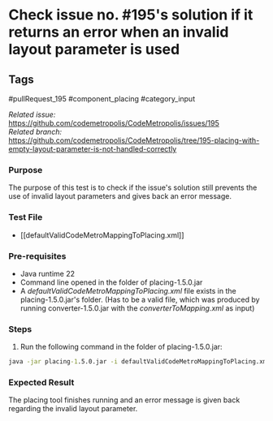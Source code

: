 # Check issue no. #195's solution if it returns an error when an invalid layout parameter is used

## Tags
#pullRequest_195 #component_placing #category_input

_Related issue:_ https://github.com/codemetropolis/CodeMetropolis/issues/195 <br>
_Related branch:_ https://github.com/codemetropolis/CodeMetropolis/tree/195-placing-with-empty-layout-parameter-is-not-handled-correctly

### Purpose
The purpose of this test is to check if the issue's solution still prevents the use of invalid layout parameters and gives back an error message.

### Test File
- [[defaultValidCodeMetroMappingToPlacing.xml]]

### Pre-requisites
- Java runtime 22
- Command line opened in the folder of placing-1.5.0.jar
- A *defaultValidCodeMetroMappingToPlacing.xml* file exists in the placing-1.5.0.jar's folder. (Has to be a valid file, which was produced by running converter-1.5.0.jar with the *converterToMapping.xml* as input)

### Steps
1.  Run the following command in the folder of placing-1.5.0.jar:
   ```cmd
   java -jar placing-1.5.0.jar -i defaultValidCodeMetroMappingToPlacing.xml -l ASD
   ```

### Expected Result
The placing tool finishes running and an error message is given back regarding the invalid layout parameter.